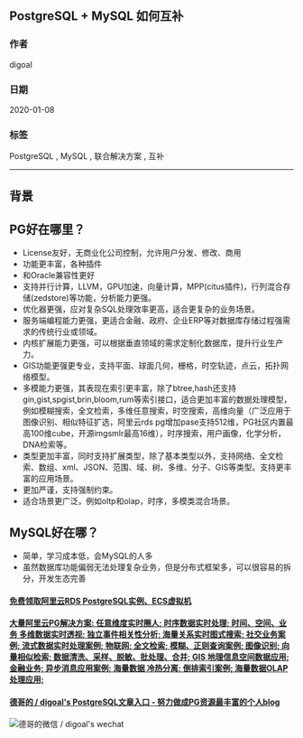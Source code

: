 ## PostgreSQL + MySQL 如何互补    
                                                                                                                 
### 作者                                                                        
digoal                                                                                                                 
                                                                                                                 
### 日期                                                                                                                 
2020-01-08                                                                                                              
                                                                                                                 
### 标签                                                                                                                 
PostgreSQL , MySQL , 联合解决方案 , 互补       
                                                                                                                 
----                                                                                                                 
                                                                                                                 
## 背景       
     
## PG好在哪里？  
- License友好，无商业化公司控制，允许用户分发、修改、商用  
- 功能更丰富，各种插件  
- 和Oracle兼容性更好  
- 支持并行计算，LLVM，GPU加速，向量计算，MPP(citus插件)，行列混合存储(zedstore)等功能，分析能力更强。  
- 优化器更强，应对复杂SQL处理效率更高，适合更复杂的业务场景。  
- 服务端编程能力更强，更适合金融、政府、企业ERP等对数据库存储过程强需求的传统行业或领域。  
- 内核扩展能力更强，可以根据垂直领域的需求定制化数据库，提升行业生产力。  
- GIS功能更强更专业，支持平面、球面几何，栅格，时空轨迹，点云，拓扑网络模型。  
- 多模能力更强，其表现在索引更丰富，除了btree,hash还支持gin,gist,spgist,brin,bloom,rum等索引接口，适合更加丰富的数据处理模型，例如模糊搜索，全文检索，多维任意搜索，时空搜索，高维向量（广泛应用于图像识别、相似特征扩选，阿里云rds pg增加pase支持512维，PG社区内置最高100维cube，开源imgsmlr最高16维），时序搜索，用户画像，化学分析，DNA检索等。  
- 类型更加丰富，同时支持扩展类型，除了基本类型以外，支持网络、全文检索、数组、xml、JSON、范围、域、树、多维、分子、GIS等类型。支持更丰富的应用场景。  
- 更加严谨，支持强制约束。  
- 适合场景更广泛，例如oltp和olap，时序，多模类混合场景。  
  
## MySQL好在哪？  
- 简单，学习成本低，会MySQL的人多  
- 虽然数据库功能偏弱无法处理复杂业务，但是分布式框架多，可以很容易的拆分，开发生态完善  
  
      
      
      
      
      
      
  
  
  
  
  
  
  
  
  
  
  
#### [免费领取阿里云RDS PostgreSQL实例、ECS虚拟机](https://www.aliyun.com/database/postgresqlactivity "57258f76c37864c6e6d23383d05714ea")
  
  
#### [大量阿里云PG解决方案: 任意维度实时圈人; 时序数据实时处理; 时间、空间、业务 多维数据实时透视; 独立事件相关性分析; 海量关系实时图式搜索; 社交业务案例; 流式数据实时处理案例; 物联网; 全文检索; 模糊、正则查询案例; 图像识别; 向量相似检索; 数据清洗、采样、脱敏、批处理、合并; GIS 地理信息空间数据应用; 金融业务; 异步消息应用案例; 海量数据 冷热分离; 倒排索引案例; 海量数据OLAP处理应用;](https://yq.aliyun.com/topic/118 "40cff096e9ed7122c512b35d8561d9c8")
  
  
#### [德哥的 / digoal's PostgreSQL文章入口 - 努力做成PG资源最丰富的个人blog](https://github.com/digoal/blog/blob/master/README.md "22709685feb7cab07d30f30387f0a9ae")
  
  
![德哥的微信 / digoal's wechat](../pic/digoal_weixin.jpg "f7ad92eeba24523fd47a6e1a0e691b59")
  
